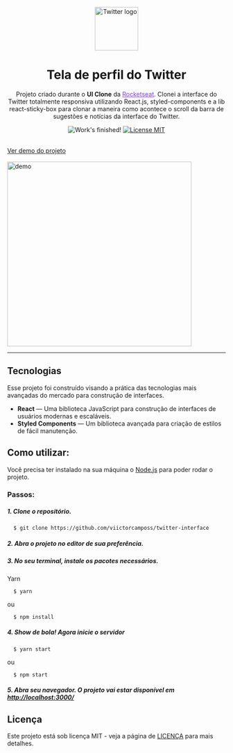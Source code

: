 <p align="center">
  <img src="https://logosmarcas.net/wp-content/uploads/2020/04/Twitter-Logo.png" alt="Twitter logo" height="100">
<!-- </p> -->

<h1 align="center">
  Tela de perfil do Twitter
</h1>

<p align="center">
  Projeto criado durante o <strong>UI Clone</strong> da <a href="" style="color: #7f3bfd">Rocketseat</a>. Clonei a interface do Twitter totalmente responsiva utilizando React.js, styled-components e a lib react-sticky-box para clonar a maneira como acontece o scroll da barra de sugestões e notícias da interface do Twitter.
</p>

<p align="center">
  <img src="https://img.shields.io/badge/Status-Finalizado-brightgreen" alt="Work's finished!">
  <a href="https://opensource.org/licenses/MIT">
    <img src="https://img.shields.io/badge/Licença-MIT-blue.svg" alt="License MIT">
  </a>
</p>

<br />
<a href="https://twitter-interface.netlify.app" target="_blank">Ver demo do projeto</a>
<br />
<br />

[//]: # (Add your gifs/images here:)
<div>
  <img src="public/twitter.gif" alt="demo" height="425">
</div>

<hr />

## Tecnologias
[//]: # (Add the features of your project here:)
Esse projeto foi construído visando a prática das tecnologias mais avançadas do mercado para construção de interfaces. 

- **React** — Uma biblioteca JavaScript para construção de interfaces de usuários modernas e escaláveis.
- **Styled Components** — Um biblioteca avançada para criação de estilos de fácil manutenção. 

## Como utilizar:
Você precisa ter instalado na sua máquina o [Node.js](https://nodejs.org/en/) para poder rodar o projeto.
   
### Passos:

##### 1. Clone o repositório.

```
  $ git clone https://github.com/viictorcamposs/twitter-interface
```
##### 2. Abra o projeto no editor de sua preferência.

##### 3. No seu terminal, instale os pacotes necessários.

Yarn
```
  $ yarn
```
ou
```
  $ npm install
```

##### 4. Show de bola! Agora inicie o servidor

```
  $ yarn start
```
ou
```
  $ npm start
```
##### 5. Abra seu navegador. O projeto vai estar disponível em <a href="http://localhost:3000">http://localhost:3000/</a>


## Licença

Este projeto está sob licença MIT - veja a página de [LICENÇA](https://opensource.org/licenses/MIT) para mais detalhes.